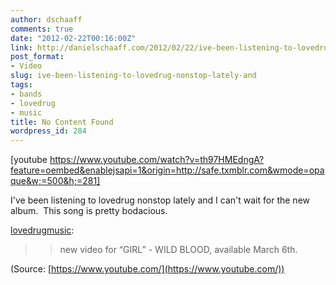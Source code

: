 ```yaml
---
author: dschaaff
comments: true
date: "2012-02-22T00:16:00Z"
link: http://danielschaaff.com/2012/02/22/ive-been-listening-to-lovedrug-nonstop-lately-and/
post_format:
- Video
slug: ive-been-listening-to-lovedrug-nonstop-lately-and
tags:
- bands
- lovedrug
- music
title: No Content Found
wordpress_id: 284
---
```


[youtube https://www.youtube.com/watch?v=th97HMEdngA?feature=oembed&enablejsapi=1&origin=http://safe.txmblr.com&wmode=opaque&w;=500&h;=281]


I've been listening to lovedrug nonstop lately and I can't wait for the new album.  This song is pretty bodacious.




[lovedrugmusic](http://lovedrugmusic.tumblr.com/post/18014908377/new-video-for-girl-wild-blood-available-march):




<blockquote>

> 
> new video for “GIRL” - WILD BLOOD, available March 6th.
> 
> 
</blockquote>

(Source: [https://www.youtube.com/](https://www.youtube.com/))
